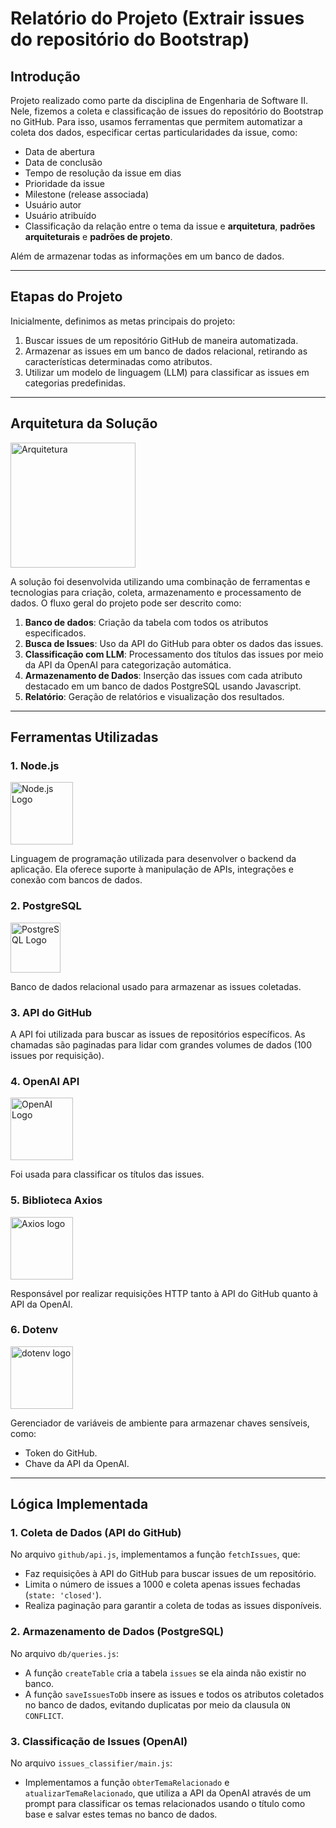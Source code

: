 # Relatório do Projeto (Extrair issues do repositório do Bootstrap)

## **Introdução**
Projeto realizado como parte da disciplina de Engenharia de Software II. Nele, fizemos a coleta e classificação de issues do repositório do Bootstrap no GitHub. Para isso, usamos ferramentas que permitem automatizar a coleta dos dados, especificar certas particularidades da issue, como:

* Data de abertura
* Data de conclusão
* Tempo de resolução da issue em dias
* Prioridade da issue
* Milestone (release associada)
* Usuário autor
* Usuário atribuído
* Classificação da relação entre o tema da issue e **arquitetura**, **padrões arquiteturais** e **padrões de projeto**.

Além de armazenar todas as informações em um banco de dados.

---
## **Etapas do Projeto**
Inicialmente, definimos as metas principais do projeto:
1. Buscar issues de um repositório GitHub de maneira automatizada.
2. Armazenar as issues em um banco de dados relacional, retirando as características determinadas como atributos.
3. Utilizar um modelo de linguagem (LLM) para classificar as issues em categorias predefinidas.

---

## **Arquitetura da Solução**

<img src="https://cdn-icons-png.flaticon.com/512/4248/4248446.png" alt="Arquitetura" width="200">

A solução foi desenvolvida utilizando uma combinação de ferramentas e tecnologias para criação, coleta, armazenamento e processamento de dados. O fluxo geral do projeto pode ser descrito como:

1. **Banco de dados**: Criação da tabela com todos os atributos especificados.
3. **Busca de Issues**: Uso da API do GitHub para obter os dados das issues.
4. **Classificação com LLM**: Processamento dos títulos das issues por meio da API da OpenAI para categorização automática.
5. **Armazenamento de Dados**: Inserção das issues com cada atributo destacado em um banco de dados PostgreSQL usando Javascript.
6. **Relatório**: Geração de relatórios e visualização dos resultados.

---

## **Ferramentas Utilizadas**

### **1. Node.js**
<img src="https://nodejs.org/static/images/logo.svg" alt="Node.js Logo" width="100">

Linguagem de programação utilizada para desenvolver o backend da aplicação. Ela oferece suporte à manipulação de APIs, integrações e conexão com bancos de dados.

### **2. PostgreSQL**
<img src="https://www.postgresql.org/media/img/about/press/elephant.png" alt="PostgreSQL Logo" width="80">

Banco de dados relacional usado para armazenar as issues coletadas. 

### **3. API do GitHub**
A API foi utilizada para buscar as issues de repositórios específicos. As chamadas são paginadas para lidar com grandes volumes de dados (100 issues por requisição).

### **4. OpenAI API**
<img src="https://upload.wikimedia.org/wikipedia/commons/c/c9/OpenAI_Logo_%282%29.svg" alt="OpenAI Logo" width="100">

Foi usada para classificar os títulos das issues.

### **5. Biblioteca Axios**
<img src="https://media2.dev.to/dynamic/image/width=1000,height=420,fit=cover,gravity=auto,format=auto/https%3A%2F%2Fdev-to-uploads.s3.amazonaws.com%2Fuploads%2Farticles%2Fwi656wrs8i3grr3tb1wo.png" alt="Axios logo" width="100">

Responsável por realizar requisições HTTP tanto à API do GitHub quanto à API da OpenAI.

### **6. Dotenv**
<img src="https://miro.medium.com/v2/resize:fit:4800/format:webp/1*ZEIqwQ3CIpjDiQsURlREjQ.jpeg" alt="dotenv logo" width="100">

Gerenciador de variáveis de ambiente para armazenar chaves sensíveis, como:
- Token do GitHub.
- Chave da API da OpenAI.

---

## **Lógica Implementada**

### **1. Coleta de Dados (API do GitHub)**
No arquivo `github/api.js`, implementamos a função `fetchIssues`, que:
- Faz requisições à API do GitHub para buscar issues de um repositório.
- Limita o número de issues a 1000 e coleta apenas issues fechadas (`state: 'closed'`).
- Realiza paginação para garantir a coleta de todas as issues disponíveis.

### **2. Armazenamento de Dados (PostgreSQL)**
No arquivo `db/queries.js`:
- A função `createTable` cria a tabela `issues` se ela ainda não existir no banco.
- A função `saveIssuesToDb` insere as issues e todos os atributos coletados no banco de dados, evitando duplicatas por meio da clausula `ON CONFLICT`.

### **3. Classificação de Issues (OpenAI)**
No arquivo `issues_classifier/main.js`:
- Implementamos a função `obterTemaRelacionado` e `atualizarTemaRelacionado`, que utiliza a API da OpenAI através de um prompt para classificar os temas relacionados usando o título como base e salvar estes temas no banco de dados.

